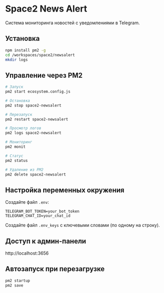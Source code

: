 # Space2 News Alert

Система мониторинга новостей с уведомлениями в Telegram.

## Установка

```bash
npm install pm2 -g
cd /workspaces/space2/newsalert
mkdir logs
```

## Управление через PM2

```bash
# Запуск
pm2 start ecosystem.config.js

# Остановка
pm2 stop space2-newsalert

# Перезапуск
pm2 restart space2-newsalert

# Просмотр логов
pm2 logs space2-newsalert

# Мониторинг
pm2 monit

# Статус
pm2 status

# Удаление из PM2
pm2 delete space2-newsalert
```

## Настройка переменных окружения

Создайте файл `.env`:
```
TELEGRAM_BOT_TOKEN=your_bot_token
TELEGRAM_CHAT_ID=your_chat_id
```

Создайте файл `.env_keys` с ключевыми словами (по одному на строку).

## Доступ к админ-панели

http://localhost:3656

## Автозапуск при перезагрузке

```bash
pm2 startup
pm2 save
```